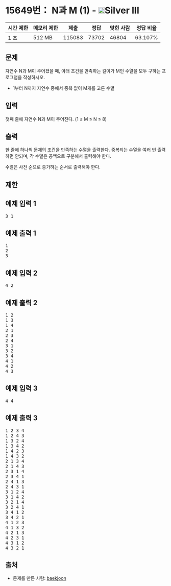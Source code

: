 # 15649번： N과 M (1) - <img src="https://static.solved.ac/tier_small/8.svg" style="height:20px" />Silver III


| 시간 제한 | 메모리 제한 | 제출 | 정답 | 맞힌 사람 | 정답 비율 |
| --- | --- | --- | --- | --- | --- |
| 1 초 | 512 MB | 115083 | 73702 | 46804 | 63.107% |


## 문제


자연수 N과 M이 주어졌을 때, 아래 조건을 만족하는 길이가 M인 수열을 모두 구하는 프로그램을 작성하시오.

- 1부터 N까지 자연수 중에서 중복 없이 M개를 고른 수열





## 입력


첫째 줄에 자연수 N과 M이 주어진다. (1 ≤ M ≤ N ≤ 8)




## 출력


한 줄에 하나씩 문제의 조건을 만족하는 수열을 출력한다. 중복되는 수열을 여러 번 출력하면 안되며, 각 수열은 공백으로 구분해서 출력해야 한다.

수열은 사전 순으로 증가하는 순서로 출력해야 한다.




## 제한




## 예제 입력 1


<pre>3 1
</pre>


## 예제 출력 1


<pre>1
2
3
</pre>




## 예제 입력 2


<pre>4 2
</pre>


## 예제 출력 2


<pre>1 2
1 3
1 4
2 1
2 3
2 4
3 1
3 2
3 4
4 1
4 2
4 3
</pre>




## 예제 입력 3


<pre>4 4
</pre>


## 예제 출력 3


<pre>1 2 3 4
1 2 4 3
1 3 2 4
1 3 4 2
1 4 2 3
1 4 3 2
2 1 3 4
2 1 4 3
2 3 1 4
2 3 4 1
2 4 1 3
2 4 3 1
3 1 2 4
3 1 4 2
3 2 1 4
3 2 4 1
3 4 1 2
3 4 2 1
4 1 2 3
4 1 3 2
4 2 1 3
4 2 3 1
4 3 1 2
4 3 2 1
</pre>






## 출처


- 문제를 만든 사람: [baekjoon](/user/baekjoon)




